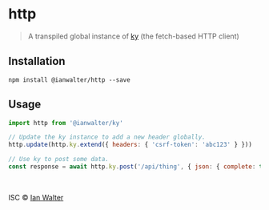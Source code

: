 # http
> A transpiled global instance of [ky](https://github.com/sindresorhus/ky) (the
> fetch-based HTTP client)

## Installation

```console
npm install @ianwalter/http --save
```

## Usage

```js
import http from '@ianwalter/ky'

// Update the ky instance to add a new header globally.
http.update(http.ky.extend({ headers: { 'csrf-token': 'abc123' } }))

// Use ky to post some data.
const response = await http.ky.post('/api/thing', { json: { complete: true } })
```

&nbsp;

ISC &copy; [Ian Walter](https://iankwalter.com)

